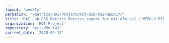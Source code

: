 ```yaml
---
layout: 'weekly'
permalink: '/metrics/HDI-Project/mit-d3m-ta2/WEEKLY/'
title: 'DAI Lab OSS Metrics Metrics report for mit-d3m-ta2 | WEEKLY-REPORT-2020-04-12'
organization: 'HDI-Project'
repository: 'mit-d3m-ta2'
current_date: '2020-04-12'
---
```


